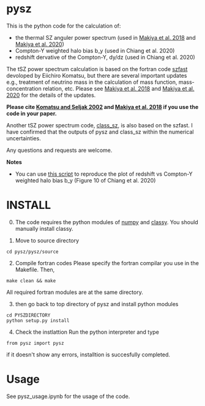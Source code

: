 # pysz

This is the python code for the calculation of:
- the thermal SZ anguler power spectrum (used in [Makiya et al. 2018](https://arxiv.org/abs/1804.05008) and [Makiya et al. 2020](https://arxiv.org/abs/1907.07870))
- Compton-Y weighted halo bias b_y (used in Chiang et al. 2020)
- redshift dervative of the Compton-Y, dy/dz (used in Chiang et al. 2020)

The tSZ power spectrum calculation is based on the fortran code [szfast](https://wwwmpa.mpa-garching.mpg.de/~komatsu/CRL/clusters/szpowerspectrumdks/) devoloped by Eiichiro Komatsu,
but there are several important updates e.g., treatment of neutrino mass in the calculation of mass function, mass-concentration relation, etc.
Please see [Makiya et al. 2018](https://arxiv.org/abs/1804.05008) and [Makiya et al. 2020](https://arxiv.org/abs/1907.07870) for the details of the updates.

**Please cite [Komatsu and Seljak 2002](https://arxiv.org/abs/astro-ph/0205468) and [Makiya et al. 2018](https://arxiv.org/abs/1804.05008) if you use the code in your paper.**



Another tSZ power spectrum code, [class_sz](https://github.com/borisbolliet/class_sz), is also based on the szfast.
I have confirmed that the outputs of pysz and class_sz within the numerical uncertainties.

Any questions and requests are welcome.

**Notes**
- You can use [this script](https://github.com/ryumakiya/pysz/blob/master/plot_by.ipynb) to reproduce the plot of redshift vs Compton-Y weighted halo bias b_y (Figure 10 of Chiang et al. 2020)

# INSTALL
0. The code requires the python modules of [numpy](https://numpy.org/) and [classy](https://lesgourg.github.io/class_public/class.html).
You should manually install classy.

1. Move to source directory

```
cd pysz/pysz/source
```

2. Compile fortran codes
Please specify the fortran compilar you use in the Makefile.
Then,
```
make clean && make
```
All required fortran modules are at the same directory.


3. then go back to top directory of pysz and install python modules

```
cd PYSZDIRECTORY
python setup.py install
```

4. Check the instlattion
Run the python interpreter and type
```
from pysz import pysz
```
if it doesn't show any errors, installtion is succesfully completed.

# Usage
See pysz_usage.ipynb for the usage of the code.
